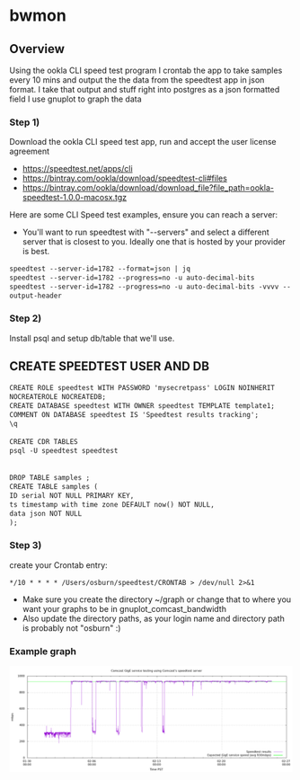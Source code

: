 bwmon
=====

## Overview

Using the ookla CLI speed test program I crontab the app to take samples every 10 mins and output the the data from the speedtest app in json format.
I take that output and stuff right into postgres as a json formatted field
I use gnuplot to graph the data


### Step 1)
Download the ookla CLI speed test app, run and accept the user license agreement

* https://speedtest.net/apps/cli
* https://bintray.com/ookla/download/speedtest-cli#files
* https://bintray.com/ookla/download/download_file?file_path=ookla-speedtest-1.0.0-macosx.tgz

Here are some CLI Speed test examples, ensure you can reach a server:
* You'll want to run speedtest with "--servers" and select a different server that is closest to you. Ideally one that is hosted by your provider is best.
```
speedtest --server-id=1782 --format=json | jq
speedtest --server-id=1782 --progress=no -u auto-decimal-bits
speedtest --server-id=1782 --progress=no -u auto-decimal-bits -vvvv --output-header
```

### Step 2)
Install psql and setup db/table that we'll use.

CREATE SPEEDTEST USER AND DB
-----------------------------
```
CREATE ROLE speedtest WITH PASSWORD 'mysecretpass' LOGIN NOINHERIT NOCREATEROLE NOCREATEDB;
CREATE DATABASE speedtest WITH OWNER speedtest TEMPLATE template1;
COMMENT ON DATABASE speedtest IS 'Speedtest results tracking';
\q
	
CREATE CDR TABLES
psql -U speedtest speedtest
	
	
DROP TABLE samples ;
CREATE TABLE samples (
ID serial NOT NULL PRIMARY KEY,
ts timestamp with time zone DEFAULT now() NOT NULL,
data json NOT NULL
);
```

### Step 3)
create your Crontab entry:
```
*/10 * * * * /Users/osburn/speedtest/CRONTAB > /dev/null 2>&1
```

* Make sure you create the directory ~/graph or change that to where you want your graphs to be in gnuplot_comcast_bandwidth
* Also update the directory paths, as your login name and directory path is probably not "osburn" :)

### Example graph

![Comcast download speed over time](comcast_bandwidth.png "comcast_bandwidth.png")
